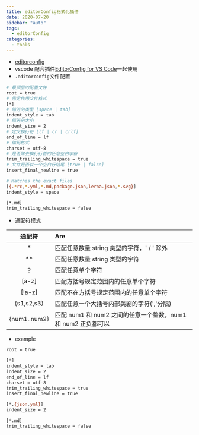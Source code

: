 ```yaml
---
title: editorConfig格式化插件
date: 2020-07-20
sidebar: "auto"
tags:
  - editorConfig
categories:
  - tools
---
```


- [editorconfig](https://editorconfig.org/)
- vscode 配合插件[EditorConfig for VS Code](https://marketplace.visualstudio.com/items?itemName=EditorConfig.EditorConfig)一起使用
- `.editorconfig`文件配置

```bash
# 最顶层的配置文件
root = true
# 指定作用文件格式
[*]
# 缩进的类型 [space | tab]
indent_style = tab
# 缩进的大小
indent_size = 2
# 定义换行符 [lf | cr | crlf]
end_of_line = lf
# 编码格式
charset = utf-8
# 是否除去换行行首的任意空白字符
trim_trailing_whitespace = true
# 文件是否以一个空白行结尾 [true | false]
insert_final_newline = true

# Matches the exact files
[{.*rc,*.yml,*.md,package.json,lerna.json,*.svg}]
indent_style = space

[*.md]
trim_trailing_whitespace = false
```

- 通配符模式

|    通配符    | Are                                                           |
| :----------: | :------------------------------------------------------------ |
|      \*      | 匹配任意数量 string 类型的字符，' / ' 除外                    |
|     \*\*     | 匹配任意数量 string 类型的字符                                |
|      ？      | 匹配任意单个字符                                              |
|    [a-z]     | 匹配方括号规定范围内的任意单个字符                            |
|    [!a-z]    | 匹配不在方括号规定范围内的任意单个字符                        |
|  {s1,s2,s3}  | 匹配任意一个大括号内部美剧的字符(','分隔)                     |
| {num1..num2} | 匹配 num1 和 num2 之间的任意一个整数，num1 和 num2 正负都可以 |

- example

```bash
root = true

[*]
indent_style = tab
indent_size = 2
end_of_line = lf
charset = utf-8
trim_trailing_whitespace = true
insert_final_newline = true

[*.{json,yml}]
indent_size = 2

[*.md]
trim_trailing_whitespace = false
```
